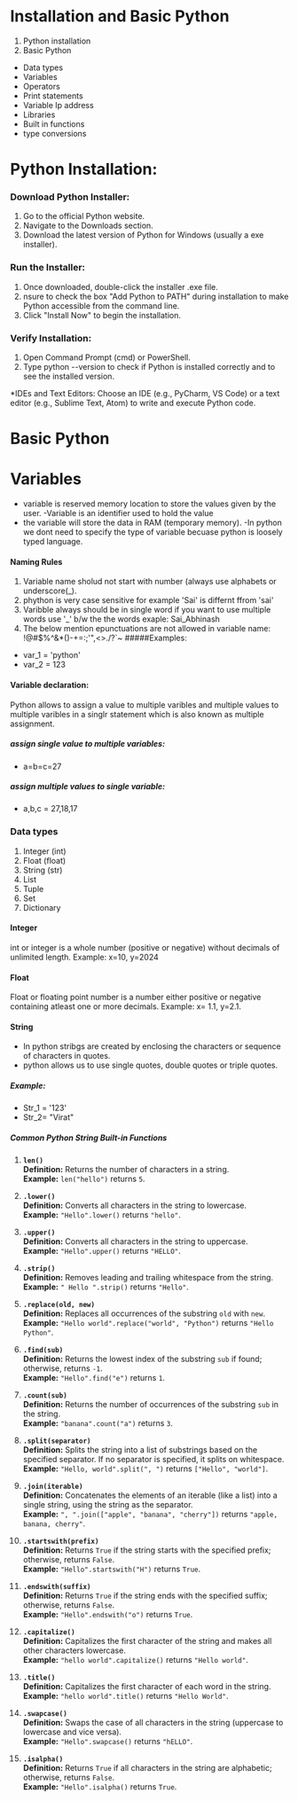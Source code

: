 
# Installation and Basic Python

1. Python installation
2. Basic Python
 - Data types
 - Variables
 - Operators
 - Print statements
 - Variable Ip address
 - Libraries
 - Built in functions
 - type conversions

# Python Installation:

### Download Python Installer:

1. Go to the official Python website.
2. Navigate to the Downloads section.
3. Download the latest version of Python for Windows (usually a
exe installer).

### Run the Installer:

1. Once downloaded, double-click the installer .exe file.
2. nsure to check the box "Add Python to PATH" during installation to make Python accessible from the command line.
3. Click "Install Now" to begin the installation.

### Verify Installation:

1. Open Command Prompt (cmd) or PowerShell.
2. Type python --version to check if Python is installed correctly and to see the installed version.

*IDEs and Text Editors: Choose an IDE (e.g., PyCharm, VS Code) or a text editor (e.g., Sublime Text, Atom) to write and execute Python code.

# Basic Python

# Variables
- variable is reserved memory location to store the values given by the user.
-Variable is an identifier used to hold the value
- the variable will store the data in RAM (temporary memory).
-In python we dont need to specify the type of variable becuase python is loosely typed language. 


#### Naming Rules

1. Variable name sholud not start with number (always use alphabets or underscore(_).
2. phython is very case sensitive for example 'Sai' is differnt ffrom 'sai'
3. Varibble always should be in single word if you want to use multiple words use '_' b/w the the words exaple: Sai_Abhinash
4. The below mention epunctuations are not allowed in variable name: !@#$%^&*()-+=:;'",<>./?`~
#####Examples:
- var_1 = 'python' 
- var_2 = 123
#### Variable declaration:
Python allows to assign a value to multiple varibles and multiple values to multiple varibles in a singlr statement which is also known as multiple assignment.

##### assign single value to multiple variables:
- a=b=c=27
##### assign multiple values to single variable:
- a,b,c = 27,18,17



### Data types
1. Integer (int)
2. Float (float)
3. String (str)
4. List
5. Tuple
6. Set 
7. Dictionary

#### Integer
int or integer is a whole number (positive or negative) without decimals of unlimited length.
Example: 
x=10,
y=2024

#### Float
Float or floating point number is a number either positive or negative containing atleast one or more decimals. Example: x= 1.1, y=2.1.

#### String

- In python stribgs are created by enclosing the characters or sequence of characters in quotes.
- python allows us to use single quotes, double quotes or triple quotes.
##### Example: 
- Str_1 = '123'
- Str_2= "Virat"
##### Common Python String Built-in Functions

1. **`len()`**  
   **Definition:** Returns the number of characters in a string.  
   **Example:** `len("hello")` returns `5`.

2. **`.lower()`**  
   **Definition:** Converts all characters in the string to lowercase.  
   **Example:** `"Hello".lower()` returns `"hello"`.

3. **`.upper()`**  
   **Definition:** Converts all characters in the string to uppercase.  
   **Example:** `"Hello".upper()` returns `"HELLO"`.

4. **`.strip()`**  
   **Definition:** Removes leading and trailing whitespace from the string.  
   **Example:** `" Hello ".strip()` returns `"Hello"`.

5. **`.replace(old, new)`**  
   **Definition:** Replaces all occurrences of the substring `old` with `new`.  
   **Example:** `"Hello world".replace("world", "Python")` returns `"Hello Python"`.

6. **`.find(sub)`**  
   **Definition:** Returns the lowest index of the substring `sub` if found; otherwise, returns `-1`.  
   **Example:** `"Hello".find("e")` returns `1`.

7. **`.count(sub)`**  
   **Definition:** Returns the number of occurrences of the substring `sub` in the string.  
   **Example:** `"banana".count("a")` returns `3`.

8. **`.split(separator)`**  
   **Definition:** Splits the string into a list of substrings based on the specified separator. If no separator is specified, it splits on whitespace.  
   **Example:** `"Hello, world".split(", ")` returns `["Hello", "world"]`.

9. **`.join(iterable)`**  
   **Definition:** Concatenates the elements of an iterable (like a list) into a single string, using the string as the separator.  
   **Example:** `", ".join(["apple", "banana", "cherry"])` returns `"apple, banana, cherry"`.

10. **`.startswith(prefix)`**  
    **Definition:** Returns `True` if the string starts with the specified prefix; otherwise, returns `False`.  
    **Example:** `"Hello".startswith("H")` returns `True`.

11. **`.endswith(suffix)`**  
    **Definition:** Returns `True` if the string ends with the specified suffix; otherwise, returns `False`.  
    **Example:** `"Hello".endswith("o")` returns `True`.

12. **`.capitalize()`**  
    **Definition:** Capitalizes the first character of the string and makes all other characters lowercase.  
    **Example:** `"hello world".capitalize()` returns `"Hello world"`.

13. **`.title()`**  
    **Definition:** Capitalizes the first character of each word in the string.  
    **Example:** `"hello world".title()` returns `"Hello World"`.

14. **`.swapcase()`**  
    **Definition:** Swaps the case of all characters in the string (uppercase to lowercase and vice versa).  
    **Example:** `"Hello".swapcase()` returns `"hELLO"`.

15. **`.isalpha()`**  
    **Definition:** Returns `True` if all characters in the string are alphabetic; otherwise, returns `False`.  
    **Example:** `"Hello".isalpha()` returns `True`.








